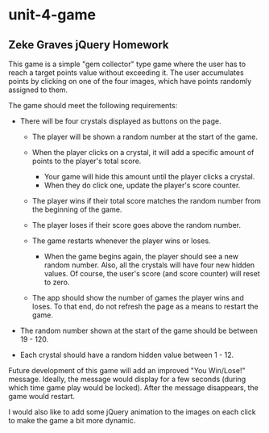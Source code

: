 # unit-4-game
## Zeke Graves jQuery Homework

This game is a simple "gem collector" type game where the user has to reach a target points value without exceeding it. 
The user accumulates points by clicking on one of the four images, which have points randomly assigned to them.

The game should meet the following requirements:

* There will be four crystals displayed as buttons on the page.

   * The player will be shown a random number at the start of the game.

   * When the player clicks on a crystal, it will add a specific amount of points to the player's total score. 

     * Your game will hide this amount until the player clicks a crystal.
     * When they do click one, update the player's score counter.

   * The player wins if their total score matches the random number from the beginning of the game.

   * The player loses if their score goes above the random number.

   * The game restarts whenever the player wins or loses.

     * When the game begins again, the player should see a new random number. Also, all the crystals will have four new hidden values. Of course, the user's score (and score counter) will reset to zero.

   * The app should show the number of games the player wins and loses. To that end, do not refresh the page as a means to restart the game.

* The random number shown at the start of the game should be between 19 - 120.

* Each crystal should have a random hidden value between 1 - 12.

Future development of this game will add an improved "You Win/Lose!" message.  Ideally, the message would display for a few seconds (during which time game play would be locked). After the message disappears, the game would restart.

I would also like to add some jQuery animation to the images on each click to make the game a bit more dynamic.
